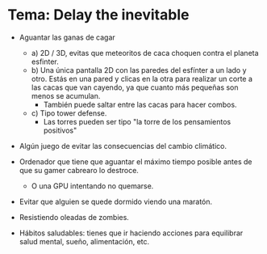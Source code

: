 # Tema: Delay the inevitable

- Aguantar las ganas de cagar
    - a) 2D / 3D, evitas que meteoritos de caca choquen contra el planeta esfinter.
    - b) Una única pantalla 2D con las paredes del esfínter a un lado y otro. Estás en una pared y clicas en la otra para realizar un corte a las cacas que van cayendo, ya que cuanto más pequeñas son menos se acumulan.
        - También puede saltar entre las cacas para hacer combos.
    - c) Tipo tower defense.
        - Las torres pueden ser tipo "la torre de los pensamientos positivos"

- Algún juego de evitar las consecuencias del cambio climático.

- Ordenador que tiene que aguantar el máximo tiempo posible antes de que su gamer cabrearo lo destroce.
    - O una GPU intentando no quemarse.

- Evitar que alguien se quede dormido viendo una maratón.

- Resistiendo oleadas de zombies.

- Hábitos saludables: tienes que ir haciendo acciones para equilibrar salud mental, sueño, alimentación, etc.
